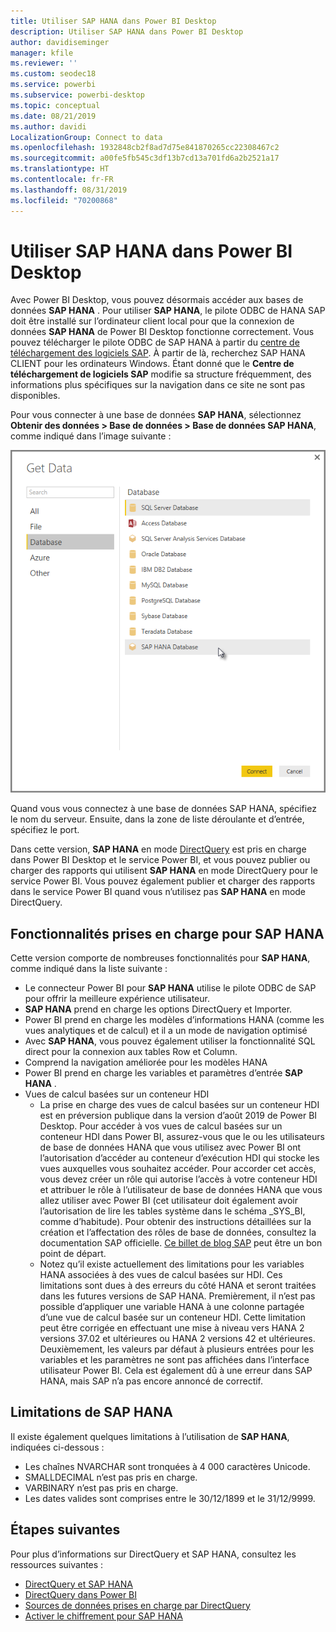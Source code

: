 ```yaml
---
title: Utiliser SAP HANA dans Power BI Desktop
description: Utiliser SAP HANA dans Power BI Desktop
author: davidiseminger
manager: kfile
ms.reviewer: ''
ms.custom: seodec18
ms.service: powerbi
ms.subservice: powerbi-desktop
ms.topic: conceptual
ms.date: 08/21/2019
ms.author: davidi
LocalizationGroup: Connect to data
ms.openlocfilehash: 1932848cb2f8ad7d75e841870265cc22308467c2
ms.sourcegitcommit: a00fe5fb545c3df13b7cd13a701fd6a2b2521a17
ms.translationtype: HT
ms.contentlocale: fr-FR
ms.lasthandoff: 08/31/2019
ms.locfileid: "70200868"
---
```

# <a name="use-sap-hana-in-power-bi-desktop"></a>Utiliser SAP HANA dans Power BI Desktop
Avec Power BI Desktop, vous pouvez désormais accéder aux bases de données **SAP HANA** . Pour utiliser **SAP HANA**, le pilote ODBC de HANA SAP doit être installé sur l’ordinateur client local pour que la connexion de données **SAP HANA** de Power BI Desktop fonctionne correctement. Vous pouvez télécharger le pilote ODBC de SAP HANA à partir du [centre de téléchargement des logiciels SAP](https://support.sap.com/swdc). À partir de là, recherchez SAP HANA CLIENT pour les ordinateurs Windows. Étant donné que le **Centre de téléchargement de logiciels SAP** modifie sa structure fréquemment, des informations plus spécifiques sur la navigation dans ce site ne sont pas disponibles.

Pour vous connecter à une base de données **SAP HANA**, sélectionnez **Obtenir des données > Base de données > Base de données SAP HANA**, comme indiqué dans l’image suivante :

![](media/desktop-sap-hana/sap-hana-1.png)

Quand vous vous connectez à une base de données SAP HANA, spécifiez le nom du serveur. Ensuite, dans la zone de liste déroulante et d’entrée, spécifiez le port.

Dans cette version, **SAP HANA** en mode [DirectQuery](desktop-directquery-sap-hana.md) est pris en charge dans Power BI Desktop et le service Power BI, et vous pouvez publier ou charger des rapports qui utilisent **SAP HANA** en mode DirectQuery pour le service Power BI. Vous pouvez également publier et charger des rapports dans le service Power BI quand vous n’utilisez pas **SAP HANA** en mode DirectQuery.

## <a name="supported-features-for-sap-hana"></a>Fonctionnalités prises en charge pour SAP HANA
Cette version comporte de nombreuses fonctionnalités pour **SAP HANA**, comme indiqué dans la liste suivante :

* Le connecteur Power BI pour **SAP HANA** utilise le pilote ODBC de SAP pour offrir la meilleure expérience utilisateur.
* **SAP HANA** prend en charge les options DirectQuery et Importer.
* Power BI prend en charge les modèles d’informations HANA (comme les vues analytiques et de calcul) et il a un mode de navigation optimisé
* Avec **SAP HANA**, vous pouvez également utiliser la fonctionnalité SQL direct pour la connexion aux tables Row et Column.
* Comprend la navigation améliorée pour les modèles HANA
* Power BI prend en charge les variables et paramètres d’entrée **SAP HANA** .
* Vues de calcul basées sur un conteneur HDI
  * La prise en charge des vues de calcul basées sur un conteneur HDI est en préversion publique dans la version d’août 2019 de Power BI Desktop. Pour accéder à vos vues de calcul basées sur un conteneur HDI dans Power BI, assurez-vous que le ou les utilisateurs de base de données HANA que vous utilisez avec Power BI ont l’autorisation d’accéder au conteneur d’exécution HDI qui stocke les vues auxquelles vous souhaitez accéder. Pour accorder cet accès, vous devez créer un rôle qui autorise l’accès à votre conteneur HDI et attribuer le rôle à l’utilisateur de base de données HANA que vous allez utiliser avec Power BI (cet utilisateur doit également avoir l’autorisation de lire les tables système dans le schéma \_SYS\_BI, comme d’habitude). Pour obtenir des instructions détaillées sur la création et l’affectation des rôles de base de données, consultez la documentation SAP officielle. [Ce billet de blog SAP](https://nam06.safelinks.protection.outlook.com/?url=https%3A%2F%2Fblogs.sap.com%2F2018%2F01%2F24%2Fthe-easy-way-to-make-your-hdi-container-accessible-to-a-classic-database-user%2F&data=02%7C01%7Cv-adbold%40microsoft.com%7Cf7e0a405fe334598ba0608d7096ef5b4%7C72f988bf86f141af91ab2d7cd011db47%7C1%7C0%7C636988244476739316&sdata=PuRu61GPRYp34mLuGbQk6gdbRikdgbxfqo8q1RBQtm0%3D&reserved=0) peut être un bon point de départ.
  * Notez qu’il existe actuellement des limitations pour les variables HANA associées à des vues de calcul basées sur HDI. Ces limitations sont dues à des erreurs du côté HANA et seront traitées dans les futures versions de SAP HANA. Premièrement, il n’est pas possible d’appliquer une variable HANA à une colonne partagée d’une vue de calcul basée sur un conteneur HDI. Cette limitation peut être corrigée en effectuant une mise à niveau vers HANA 2 versions 37.02 et ultérieures ou HANA 2 versions 42 et ultérieures. Deuxièmement, les valeurs par défaut à plusieurs entrées pour les variables et les paramètres ne sont pas affichées dans l’interface utilisateur Power BI. Cela est également dû à une erreur dans SAP HANA, mais SAP n’a pas encore annoncé de correctif.

## <a name="limitations-of-sap-hana"></a>Limitations de SAP HANA
Il existe également quelques limitations à l’utilisation de **SAP HANA**, indiquées ci-dessous :

* Les chaînes NVARCHAR sont tronquées à 4 000 caractères Unicode.
* SMALLDECIMAL n’est pas pris en charge.
* VARBINARY n’est pas pris en charge.
* Les dates valides sont comprises entre le 30/12/1899 et le 31/12/9999.


## <a name="next-steps"></a>Étapes suivantes
Pour plus d’informations sur DirectQuery et SAP HANA, consultez les ressources suivantes :

* [DirectQuery et SAP HANA](desktop-directquery-sap-hana.md)
* [DirectQuery dans Power BI](desktop-directquery-about.md)
* [Sources de données prises en charge par DirectQuery](desktop-directquery-data-sources.md)
* [Activer le chiffrement pour SAP HANA](desktop-sap-hana-encryption.md)


